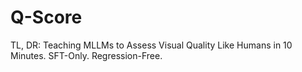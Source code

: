 # Q-Score
TL, DR: Teaching MLLMs to Assess Visual Quality Like Humans in 10 Minutes. SFT-Only. Regression-Free.

